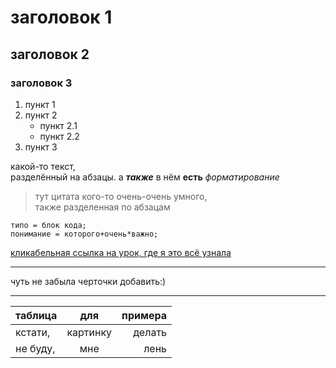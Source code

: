 # заголовок 1
## заголовок 2
### заголовок 3
1. пункт 1
2. пункт 2
   + пункт 2.1
   + пункт 2.2
3. пункт 3

какой-то текст,  
разделённый на абзацы. а ***также*** в нём **есть** *форматирование*

>тут цитата кого-то очень-очень умного,  
также разделенная по абзацам
```
типо = блок кода;
понимание = которого+очень*важно;
```
[кликабельная ссылка на урок, где я это всё узнала](https://www.youtube.com/watch?v=zUzQG7hmdNM&t=3133s)
***
чуть не забыла черточки добавить:)
***

таблица | для | примера
:-------|:---:|--------:
кстати, | картинку | делать
не буду, | мне | лень
